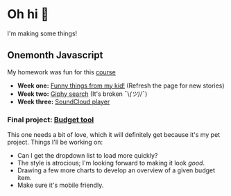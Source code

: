 # Oh hi :wave:

I'm making some things!

## Onemonth Javascript
My homework was fun for this [course](https://onemonth.com/courses/javascript)

* **Week one:** [Funny things from my kid!](/projects/onemonth%20javascript/week%201/my%20random%20storytime/index.html) (Refresh the page for new stories)
* **Week two:** [Giphy search](/projects/onemonth%20javascript/week%202/GiphySearch/index.html) (It's broken ¯\\_(ツ)_/¯)
* **Week three:** [SoundCloud player](/projects/onemonth%20javascript/week%203/SoundCloudPlayer/index.html)

### Final project: [Budget tool](/projects/onemonth%20javascript/week%204/js%20budget%20tool/index.html)
This one needs a bit of love, which it will definitely get because it's my pet project. Things I'll be working on:
* Can I get the dropdown list to load more quickly?
* The style is atrocious; I'm looking forward to making it look *good*.
* Drawing a few more charts to develop an overview of a given budget item.
* Make sure it's mobile friendly.
